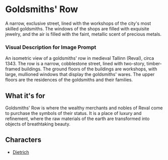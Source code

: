 # Goldsmiths' Row

A narrow, exclusive street, lined with the workshops of the city's most skilled goldsmiths. The windows of the shops are filled with exquisite jewelry, and the air is filled with the faint, metallic scent of precious metals.

### Visual Description for Image Prompt

An isometric view of a goldsmiths' row in medieval Tallinn (Reval), circa 1343. The row is a narrow, cobblestone street, lined with two-story, timber-framed buildings. The ground floors of the buildings are workshops, with large, mullioned windows that display the goldsmiths' wares. The upper floors are the residences of the goldsmiths and their families.

## What it's for

Goldsmiths' Row is where the wealthy merchants and nobles of Reval come to purchase the symbols of their status. It is a place of luxury and refinement, where the raw materials of the earth are transformed into objects of breathtaking beauty.

## Characters

- [Dietrich](../../characters/merchants/dietrich/dietrich.md)
